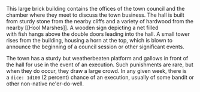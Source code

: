 This large brick building contains the offices of the town council and the chamber where they meet to discuss the town business. The hall is built from sturdy stone from the nearby cliffs and a variety of hardwood from the nearby [[Hool Marshes]]. A wooden sign depicting a net filled with fish hangs above the double doors leading into the hall. A small tower rises from the building, housing a horn at the top, which is blown to announce the beginning of a council session or other significant events.

The town has a sturdy but weatherbeaten platform and gallows in front of the hall for use in the event of an execution. Such punishments are rare, but when they do occur, they draw a large crowd. In any given week, there is a `dice: 1d100` (2 percent) chance of an execution, usually of some bandit or other non-native ne'er-do-well.